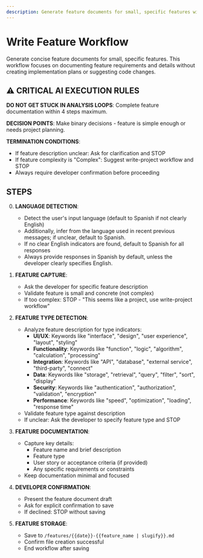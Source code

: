 ```yaml
---
description: Generate feature documents for small, specific features without implementation planning
---
```


# Write Feature Workflow

Generate concise feature documents for small, specific features. This workflow focuses on documenting feature requirements and details without creating implementation plans or suggesting code changes.

## ⚠️ CRITICAL AI EXECUTION RULES

**DO NOT GET STUCK IN ANALYSIS LOOPS**: Complete feature documentation within 4 steps maximum.

**DECISION POINTS**: Make binary decisions - feature is simple enough or needs project planning.

**TERMINATION CONDITIONS**:
- If feature description unclear: Ask for clarification and STOP
- If feature complexity is "Complex": Suggest write-project workflow and STOP
- Always require developer confirmation before proceeding

## STEPS

0. **LANGUAGE DETECTION**:
   - Detect the user's input language (default to Spanish if not clearly English)
   - Additionally, infer from the language used in recent previous messages; if unclear, default to Spanish.
   - If no clear English indicators are found, default to Spanish for all responses
   - Always provide responses in Spanish by default, unless the developer clearly specifies English.

1. **FEATURE CAPTURE**:
   - Ask the developer for specific feature description
   - Validate feature is small and concrete (not complex)
   - If too complex: STOP - "This seems like a project, use write-project workflow"

2. **FEATURE TYPE DETECTION**:
   - Analyze feature description for type indicators:
      - **UI/UX**: Keywords like "interface", "design", "user experience", "layout", "styling"
      - **Functionality**: Keywords like "function", "logic", "algorithm", "calculation", "processing"
      - **Integration**: Keywords like "API", "database", "external service", "third-party", "connect"
      - **Data**: Keywords like "storage", "retrieval", "query", "filter", "sort", "display"
      - **Security**: Keywords like "authentication", "authorization", "validation", "encryption"
      - **Performance**: Keywords like "speed", "optimization", "loading", "response time"
   - Validate feature type against description
   - If unclear: Ask the developer to specify feature type and STOP

3. **FEATURE DOCUMENTATION**:
   - Capture key details:
     - Feature name and brief description
     - Feature type
     - User story or acceptance criteria (if provided)
     - Any specific requirements or constraints
   - Keep documentation minimal and focused

4. **DEVELOPER CONFIRMATION**:
   - Present the feature document draft
   - Ask for explicit confirmation to save
   - If declined: STOP without saving

5. **FEATURE STORAGE**:
   - Save to `/features/{{date}}-{{feature_name | slugify}}.md`
   - Confirm file creation successful
   - End workflow after saving
